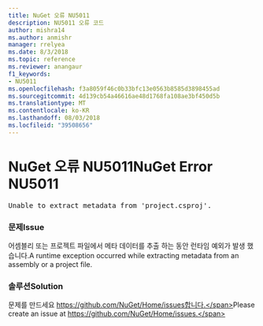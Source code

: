 ```yaml
---
title: NuGet 오류 NU5011
description: NU5011 오류 코드
author: mishra14
ms.author: anmishr
manager: rrelyea
ms.date: 8/3/2018
ms.topic: reference
ms.reviewer: anangaur
f1_keywords:
- NU5011
ms.openlocfilehash: f3a8059f46c0b33bfc13e0563b8585d3898455ad
ms.sourcegitcommit: 4d139cb54a46616ae48d1768fa108ae3bf450d5b
ms.translationtype: MT
ms.contentlocale: ko-KR
ms.lasthandoff: 08/03/2018
ms.locfileid: "39508656"
---
```

# <a name="nuget-error-nu5011"></a><span data-ttu-id="7e8ec-103">NuGet 오류 NU5011</span><span class="sxs-lookup"><span data-stu-id="7e8ec-103">NuGet Error NU5011</span></span>
<pre>Unable to extract metadata from 'project.csproj'.</pre>

### <a name="issue"></a><span data-ttu-id="7e8ec-104">문제</span><span class="sxs-lookup"><span data-stu-id="7e8ec-104">Issue</span></span>

<span data-ttu-id="7e8ec-105">어셈블리 또는 프로젝트 파일에서 메타 데이터를 추출 하는 동안 런타임 예외가 발생 했습니다.</span><span class="sxs-lookup"><span data-stu-id="7e8ec-105">A runtime exception occurred while extracting metadata from an assembly or a project file.</span></span>


### <a name="solution"></a><span data-ttu-id="7e8ec-106">솔루션</span><span class="sxs-lookup"><span data-stu-id="7e8ec-106">Solution</span></span>

<span data-ttu-id="7e8ec-107">문제를 만드세요 https://github.com/NuGet/Home/issues합니다.</span><span class="sxs-lookup"><span data-stu-id="7e8ec-107">Please create an issue at https://github.com/NuGet/Home/issues.</span></span>

